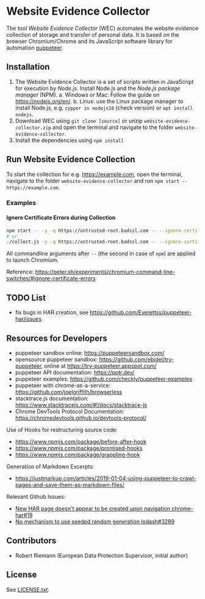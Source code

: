 # Website Evidence Collector

The tool *Website Evidence Collector* (WEC) automates the website evidence collection of storage and transfer of personal data. It is based on the browser Chromium/Chrome and its JavaScript software library for automation [puppeteer].

[puppeteer]: https://developers.google.com/web/tools/puppeteer/

## Installation

1. The Website Evidence Collector is a set of scripts written in JavaScript for execution by *Node.js*. Install Node.js and the *Node.js package manager* (NPM).
  a. Windows or Mac: Follow the guide on <https://nodejs.org/en/>.
  b. Linux: use the Linux package manager to install Node.js, e.g. `zypper in nodejs10` (check version) or `apt install nodejs`.
2. Download WEC using `git clone [source]` or unzip `website-evidence-collector.zip` and open the terminal and navigate to the folder `website-evidence-collector`.
3. Install the dependencies using `npm install`

## Run Website Evidence Collection

To start the collection for e.g. <https://example.com>, open the terminal, navigate to the folder `website-evidence-collector` and run `npm start -- https://example.com`.

### Examples

#### Ignore Certificate Errors during Collection

```sh
npm start -- -y -q https://untrusted-root.badssl.com -- --ignore-certificate-errors
# or
./collect.js -y -q https://untrusted-root.badssl.com -- --ignore-certificate-errors
```

All commandline arguments after `--` (the second in case of `npm`) are applied to launch Chromium.

Reference: <https://peter.sh/experiments/chromium-command-line-switches/#ignore-certificate-errors>

## TODO List

- fix bugs in HAR creation, see <https://github.com/Everettss/puppeteer-har/issues>

## Resources for Developers

- puppeteer sandbox online: <https://puppeteersandbox.com/>
- opensource puppeteer sandbox: <https://github.com/ebidel/try-puppeteer>, online at <https://try-puppeteer.appspot.com/>
- puppeteer API documentation: <https://pptr.dev/>
- puppeteer examples: <https://github.com/checkly/puppeteer-examples>
- puppeteer with chrome-as-a-service: <https://github.com/joelgriffith/browserless>
- stacktrace.js documentation: <https://www.stacktracejs.com/#!/docs/stacktrace-js>
- Chrome DevTools Protocol Documentation: <https://chromedevtools.github.io/devtools-protocol/>

Use of Hooks for restructuring source code:

- https://www.npmjs.com/package/before-after-hook
- https://www.npmjs.com/package/promised-hooks
- https://www.npmjs.com/package/grappling-hook

Generation of Markdown Excerpts:

- https://justmarkup.com/articles/2019-01-04-using-puppeteer-to-crawl-pages-and-save-them-as-markdown-files/

Relevant Github Issues:

- [New HAR page doesn't appear to be created upon navigation chrome-har#19](https://github.com/sitespeedio/chrome-har/issues/19)
- [No mechanism to use seeded random generation lodash#3289](https://github.com/lodash/lodash/issues/3289)

## Contributors

- Robert Riemann (European Data Protection Supervisor, initial author)


## License

See [LICENSE.txt](./LICENSE.txt).
